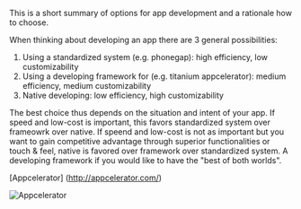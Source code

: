 This is a short summary of options for app development and a rationale how to choose. 

When thinking about developing an app there are 3 general possibilities: 
1) Using a standardized system (e.g. phonegap): high efficiency, low customizability
2) Using a developing framework for (e.g. titanium appcelerator): medium efficiency, medium customizability
3) Native developing: low efficiency, high customizability

The best choice thus depends on the situation and intent of your app.
If speed and low-cost is important, this favors standardized system over frameowrk over native. 
If speend and low-cost is not as important but you want to gain competitive advantage through superior functionalities or touch & feel, native is favored over framework over standardized system.
A developing framework if you would like to have the "best of both worlds".

[Appcelerator] (http://appcelerator.com/)

![Appcelerator](http://www.rishabhsoft.com/wp-content/uploads/2014/07/Appcelerator-Titanium-Development.jpg)
